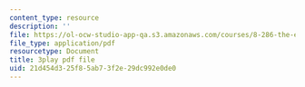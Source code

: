 ```yaml
---
content_type: resource
description: ''
file: https://ol-ocw-studio-app-qa.s3.amazonaws.com/courses/8-286-the-early-universe-fall-2013/21d454d325f85ab73f2e29dc992e0de0_dBhMcn7UDs0.pdf
file_type: application/pdf
resourcetype: Document
title: 3play pdf file
uid: 21d454d3-25f8-5ab7-3f2e-29dc992e0de0
---
```


